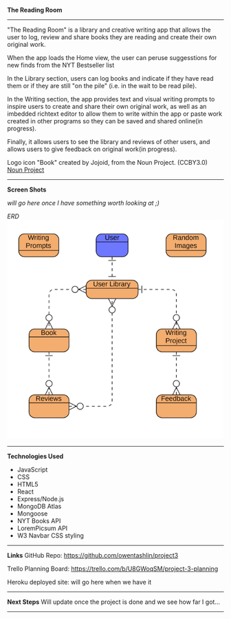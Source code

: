 **The Reading Room**
<hr></hr>

"The Reading Room" is a library and creative writing app that allows the user to log, review and share books they are reading and create their own original work.

When the app loads the Home view, the user can peruse suggesstions for new finds from the NYT Bestseller list


In the Library section, users can log books and indicate if they have read them or if they are still "on the pile" (i.e. in the wait to be read pile). 


In the Writing section, the app provides text and visual writing prompts to inspire users to create and share their own original work, as well as an imbedded richtext editor to allow them to write within the app or paste work created in other programs so they can be saved and shared online(in progress).


Finally, it allows users to see the library and reviews of other users, and allows users to give feedback on original work(in progress).


Logo icon "Book" created by Jojoid, from the Noun Project. (CCBY3.0) <a href="https://thenounproject.com/browse/icons/term/book/" target="_blank" title="Book Icons">Noun Project</a>

<hr></hr>

**Screen Shots**

*will go here once I have something worth looking at ;)*

*ERD*
![ERD](/public/images/Project3-%20ERD-sm.png)


<hr></hr>

**Technologies Used**
- JavaScript
- CSS
- HTML5
- React
- Express/Node.js
- MongoDB Atlas
- Mongoose
- NYT Books API
- LoremPicsum API
- W3 Navbar CSS styling
<hr></hr>

**Links**
GitHub Repo: https://github.com/owentashlin/project3

Trello Planning Board: https://trello.com/b/U8GWoqSM/project-3-planning

Heroku deployed site: will go here when we have it
<hr></hr>

**Next Steps**
Will update once the project is done and we see how far I got...
<hr></hr>
 
